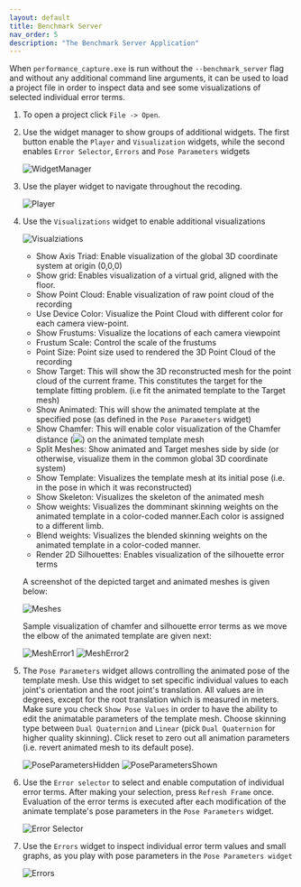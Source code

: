 ```yaml
---
layout: default
title: Benchmark Server
nav_order: 5
description: "The Benchmark Server Application"
---
```


When `performance_capture.exe` is run without the `--benchmark_server` flag and without any additional command line arguments, it can be used to load a project file in order to inspect data and see some visualizations of selected individual error terms.

1. To open a project click `File -> Open`.

2. Use the widget manager to show groups of additional widgets. The first button enable the `Player` and `Visualization` widgets, while the second enables `Error Selector`, `Errors` and `Pose Parameters` widgets

    ![WidgetManager](./assets/images/perfcap/widget_manager.png)

2. Use the player widget to navigate throughout the recoding.

    ![Player](./assets/images/perfcap/player.png)

3. Use the `Visualizations` widget to enable additional visualizations

    ![Visualziations](./assets/images/perfcap/visualizations.png)

    - Show Axis Triad: Enable visualization of the global 3D coordinate system at origin (0,0,0)
    - Show grid: Enables visualization of a virtual grid, aligned with the floor.
    - Show Point Cloud: Enable visualization of raw point cloud of the recording
    - Use Device Color: Visualize the Point Cloud with different color for each camera view-point.
    - Show Frustums: Visualize the locations of each camera viewpoint
    - Frustum Scale: Control the scale of the frustums
    - Point Size: Point size used to rendered the 3D Point Cloud of the recording
    - Show Target: This will show the 3D reconstructed mesh for the point cloud of the current frame. This constitutes the target for the template fitting problem. (i.e fit the animated template to the Target mesh)
    - Show Animated: This will show the animated template at the specified pose (as defined in the `Pose Parameters` widget)
    - Show Chamfer: This will enable color visualization of the Chamfer distance (<img src="https://render.githubusercontent.com/render/math?math=E_D">) on the animated template mesh
    - Split Meshes: Show animated and Target meshes side by side (or otherwise, visualize them in the common global 3D coordinate system)
    - Show Template: Visualizes the template mesh at its initial pose (i.e. in the pose in which it was reconstructed)
    - Show Skeleton: Visualizes the skeleton of the animated mesh
    - Show weights: Visualizes the domminant skinning weights on the animated template in a color-coded manner.Each color is assigned to a different limb.
    - Blend weights: Visualizes the blended skinning weights on the animated template in a color-coded manner.
    - Render 2D Silhouettes: Enables visualization of the silhouette error terms

    A screenshot of the depicted target and animated meshes is given below:

    ![Meshes](./assets/images/perfcap/meshes.png)

    Sample visualization of chamfer and silhouette error terms as we move the elbow of the animated template are given next:

    ![MeshError1](./assets/images/perfcap/mesh_error_vis1.gif)
    ![MeshError2](./assets/images/perfcap/mesh_error_vis2.gif)

4. The `Pose Parameters` widget allows controlling the animated pose of the template mesh. Use this widget to set specific individual values to each joint's orientation and the root joint's translation. All values are in degrees, except for the root translation which is measured in meters. Make sure you check `Show Pose Values` in order to have the ability to edit the animatable parameters of the template mesh. Choose skinning type between `Dual Quaternion` and `Linear` (pick `Dual Quaternion` for higher quality skinning). Click reset to zero out all animation parameters (i.e. revert animated mesh to its default pose).

    ![PoseParametersHidden](./assets/images/perfcap/pose_params_dont_show.png)
    ![PoseParametersShown](./assets/images/perfcap/pose_params_show.png)

4. Use the `Error selector` to select and enable computation of individual error terms. After making your selection, press `Refresh Frame` once. Evaluation of the error terms is executed after each modification of the animate template's pose parameters in the `Pose Parameters` widget.

    ![Error Selector](./assets/images/perfcap/error_selector.png)

5. Use the `Errors` widget to inspect individual error term values and small graphs, as you play with pose parameters in the `Pose Parameters widget`

    ![Errors](./assets/images/perfcap/error_vis.png)